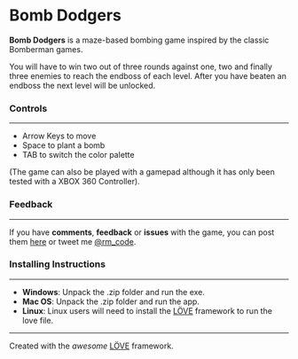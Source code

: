 # Bomb Dodgers

__Bomb Dodgers__ is a maze-based bombing game inspired by the classic Bomberman games. 

You will have to win two out of three rounds against one, two and finally three enemies to reach the endboss of each level. After you have beaten an endboss the next level will be unlocked.

### Controls
---

- Arrow Keys to move
- Space to plant a bomb
- TAB to switch the color palette

(The game can also be played with a gamepad although it has only been tested with a XBOX 360 Controller).


### Feedback
---
If you have __comments__, __feedback__ or __issues__ with the game, you can post them [here](https://bitbucket.org/rmcode/bomb-dodgers/issues) or tweet me [@rm_code](https://twitter.com/rm_code).

### Installing Instructions
---
- __Windows__: Unpack the .zip folder and run the exe.  
- __Mac OS__: Unpack the .zip folder and run the app.  
- __Linux__: Linux users will need to install the [LÖVE](http://love2d.org/) framework to run the love file.
    
    
---
    
Created with the *awesome* [LÖVE](http://love2d.org/) framework.